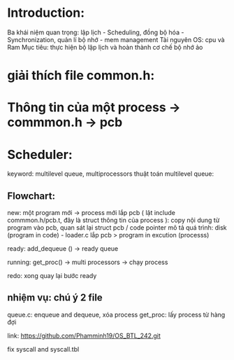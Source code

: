 # Introduction:

Ba khái niệm quan trọng: lập lịch - Scheduling, đồng bộ hóa - Synchronization, quản lí bộ nhớ - mem management
Tài nguyên OS: cpu và Ram
Mục tiêu: thực hiện bộ lập lịch và hoàn thành cơ chế bộ nhớ ảo

# giải thích file common.h:



# Thông tin của một process -> commmon.h -> pcb

# Scheduler:
keyword: multilevel queue, multiprocessors
thuật toán multilevel queue: 

## Flowchart:

new: 
một program mới -> process mới 
lắp pcb ( lật include commmon.h/pcb.t, đây là struct thông tin của process ): copy nội dung từ program vào pcb, quan sát lại struct pcb / code pointer
mô tả quá trình: disk (program in code) - loader.c lắp pcb > program in excution (processs)

ready: add_dequeue () -> ready queue

running: get_proc() -> multi processors -> chạy process

redo: xong quay lại bước ready


## nhiệm vụ: chú ý 2 file

queue.c: enqueue and dequeue, xóa process 
get_proc: lấy process từ hàng đợi

link: https://github.com/Phamminh19/OS_BTL_242.git


fix syscall and syscall.tbl